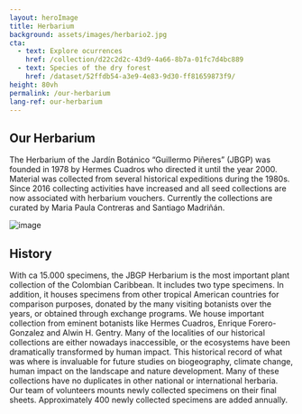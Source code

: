 ```yaml
---
layout: heroImage 
title: Herbarium
background: assets/images/herbario2.jpg
cta:
  - text: Explore ocurrences
    href: /collection/d22c2d2c-43d9-4a66-8b7a-01fc7d4bc889
  - text: Species of the dry forest
    href: /dataset/52ffdb54-a3e9-4e83-9d30-ff81659873f9/
height: 80vh
permalink: /our-herbarium
lang-ref: our-herbarium
---
```


## Our Herbarium 

The Herbarium of the Jardín Botánico “Guillermo Piñeres” (JBGP) was founded in 1978 by Hermes Cuadros who directed it until the year 2000. Material was collected from several historical expeditions during the 1980s. Since 2016 collecting activities have increased and all seed collections are now associated with herbarium vouchers. Currently the collections are curated by Maria Paula Contreras and Santiago Madriñán.

![image](/assets/images/20231123_202134690_iOS.jpeg)

## History

With ca 15.000 specimens, the JBGP Herbarium is the most important plant collection of the Colombian Caribbean. It includes two type specimens. In addition, it houses specimens from other tropical American countries for comparison purposes, donated by the many visiting botanists over the years, or obtained through exchange programs. We house important collection from eminent botanists like Hermes Cuadros, Enrique Forero-Gonzalez and Alwin H. Gentry. Many of the localities of our historical collections are either nowadays inaccessible, or the ecosystems have been dramatically transformed by human impact. This historical record of what was where is invaluable for future studies on biogeography, climate change, human impact on the landscape and nature development. Many of these collections have no duplicates in other national or international herbaria. Our team of volunteers mounts newly collected specimens on their final sheets. Approximately 400 newly collected specimens are added annually.
